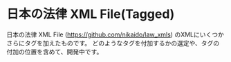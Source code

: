 # 日本の法律 XML File(Tagged)

日本の法律 XML File (https://github.com/nikaido/law_xmls) のXMLにいくつかさらにタグを加えたものです。
どのようなタグを付加するかの選定や、タグの付加の位置を含めて、開発中です。
